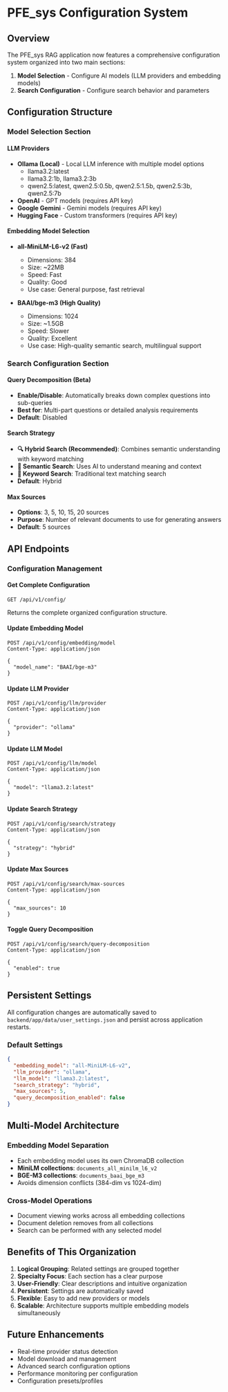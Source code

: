 # PFE_sys Configuration System

## Overview

The PFE_sys RAG application now features a comprehensive configuration system organized into two main sections:

1. **Model Selection** - Configure AI models (LLM providers and embedding models)
2. **Search Configuration** - Configure search behavior and parameters

## Configuration Structure

### Model Selection Section

#### LLM Providers
- **Ollama (Local)** - Local LLM inference with multiple model options
  - llama3.2:latest
  - llama3.2:1b, llama3.2:3b
  - qwen2.5:latest, qwen2.5:0.5b, qwen2.5:1.5b, qwen2.5:3b, qwen2.5:7b
- **OpenAI** - GPT models (requires API key)
- **Google Gemini** - Gemini models (requires API key)  
- **Hugging Face** - Custom transformers (requires API key)

#### Embedding Model Selection
- **all-MiniLM-L6-v2 (Fast)**
  - Dimensions: 384
  - Size: ~22MB
  - Speed: Fast
  - Quality: Good
  - Use case: General purpose, fast retrieval

- **BAAI/bge-m3 (High Quality)**
  - Dimensions: 1024
  - Size: ~1.5GB
  - Speed: Slower
  - Quality: Excellent
  - Use case: High-quality semantic search, multilingual support

### Search Configuration Section

#### Query Decomposition (Beta)
- **Enable/Disable**: Automatically breaks down complex questions into sub-queries
- **Best for**: Multi-part questions or detailed analysis requirements
- **Default**: Disabled

#### Search Strategy
- **🔍 Hybrid Search (Recommended)**: Combines semantic understanding with keyword matching
- **🧠 Semantic Search**: Uses AI to understand meaning and context
- **🔎 Keyword Search**: Traditional text matching search
- **Default**: Hybrid

#### Max Sources
- **Options**: 3, 5, 10, 15, 20 sources
- **Purpose**: Number of relevant documents to use for generating answers
- **Default**: 5 sources

## API Endpoints

### Configuration Management

#### Get Complete Configuration
```http
GET /api/v1/config/
```
Returns the complete organized configuration structure.

#### Update Embedding Model
```http
POST /api/v1/config/embedding/model
Content-Type: application/json

{
  "model_name": "BAAI/bge-m3"
}
```

#### Update LLM Provider
```http
POST /api/v1/config/llm/provider
Content-Type: application/json

{
  "provider": "ollama"
}
```

#### Update LLM Model
```http
POST /api/v1/config/llm/model
Content-Type: application/json

{
  "model": "llama3.2:latest"
}
```

#### Update Search Strategy
```http
POST /api/v1/config/search/strategy
Content-Type: application/json

{
  "strategy": "hybrid"
}
```

#### Update Max Sources
```http
POST /api/v1/config/search/max-sources
Content-Type: application/json

{
  "max_sources": 10
}
```

#### Toggle Query Decomposition
```http
POST /api/v1/config/search/query-decomposition
Content-Type: application/json

{
  "enabled": true
}
```

## Persistent Settings

All configuration changes are automatically saved to `backend/app/data/user_settings.json` and persist across application restarts.

### Default Settings
```json
{
  "embedding_model": "all-MiniLM-L6-v2",
  "llm_provider": "ollama",
  "llm_model": "llama3.2:latest",
  "search_strategy": "hybrid",
  "max_sources": 5,
  "query_decomposition_enabled": false
}
```

## Multi-Model Architecture

### Embedding Model Separation
- Each embedding model uses its own ChromaDB collection
- **MiniLM collections**: `documents_all_minilm_l6_v2`
- **BGE-M3 collections**: `documents_baai_bge_m3`
- Avoids dimension conflicts (384-dim vs 1024-dim)

### Cross-Model Operations
- Document viewing works across all embedding collections
- Document deletion removes from all collections
- Search can be performed with any selected model

## Benefits of This Organization

1. **Logical Grouping**: Related settings are grouped together
2. **Specialty Focus**: Each section has a clear purpose
3. **User-Friendly**: Clear descriptions and intuitive organization
4. **Persistent**: Settings are automatically saved
5. **Flexible**: Easy to add new providers or models
6. **Scalable**: Architecture supports multiple embedding models simultaneously

## Future Enhancements

- Real-time provider status detection
- Model download and management
- Advanced search configuration options
- Performance monitoring per configuration
- Configuration presets/profiles
